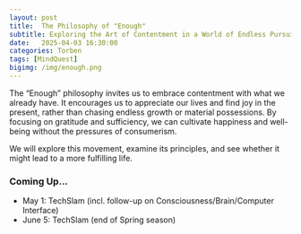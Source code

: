 ```yaml
---
layout: post
title:  The Philosophy of "Enough"
subtitle: Exploring the Art of Contentment in a World of Endless Pursuit
date:   2025-04-03 16:30:00
categories: Torben
tags: [MindQuest]
bigimg: /img/enough.png
---
```


The “Enough” philosophy invites us to embrace contentment with what we already have. It encourages us to appreciate our lives and find joy in the present, rather than chasing endless growth or material possessions. By focusing on gratitude and sufficiency, we can cultivate happiness and well-being without the pressures of consumerism. 

We will explore this movement, examine its principles, and see whether it might lead to a more fulfilling life.

### Coming Up...

- May 1: TechSlam (incl. follow-up on Consciousness/Brain/Computer Interface)
- June 5: TechSlam (end of Spring season)

